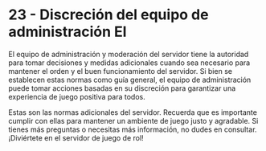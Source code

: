 # 23 - Discreción del equipo de administración El

El equipo de administración y moderación del servidor tiene la autoridad para tomar decisiones y medidas adicionales cuando sea necesario para mantener el orden y el buen funcionamiento del servidor. Si bien se establecen estas normas como guía general, el equipo de administración puede tomar acciones basadas en su discreción para garantizar una experiencia de juego positiva para todos.

Estas son las normas adicionales del servidor. Recuerda que es importante cumplir con ellas para mantener un ambiente de juego justo y agradable. Si tienes más preguntas o necesitas más información, no dudes en consultar. ¡Diviértete en el servidor de juego de rol!
